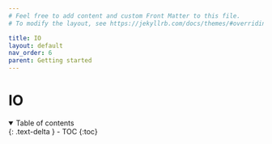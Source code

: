 ```yaml
---
# Feel free to add content and custom Front Matter to this file.
# To modify the layout, see https://jekyllrb.com/docs/themes/#overriding-theme-defaults

title: IO
layout: default
nav_order: 6
parent: Getting started
---
```


# IO

<!-- collapsible TOC (check https://just-the-docs.github.io/just-the-docs/docs/navigation-structure/#top) -->
<details open markdown="block">
  <summary>
    Table of contents
  </summary>
  {: .text-delta }
- TOC
{:toc}
</details>

<!-- TODO: -->
<!-- IO in FreeST is based on channels (shared + linear) -->
<!-- The combination of shared and linear channels served by a single channel allow for resource capture -->
<!-- ## Standard IO -->
<!-- ## File IO -->
<!-- how to acquire  -->